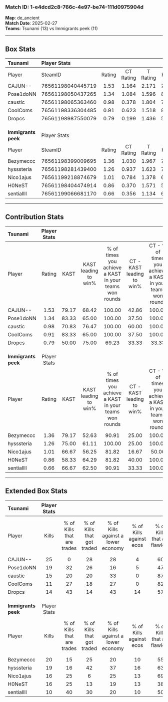 ### Match ID: 1-e4dcd2c8-766c-4e97-be74-111d0975904d  
**Map**: de_ancient  
**Match Date**: 2025-02-27  
**Teams**: Tsunami (13) vs Immigrants peek (11)  

---  

## Box Stats  

| **Tsunami**         | Player Stats      |        |           |          |       |       |       |         |        |      |     |
| :- | :- | :-: | :-: | :-: | :-: | :-: | :-: | :-: | :-: | :-: | :-: |
| Player              | SteamID           | Rating | CT Rating | T Rating | KAST  |  ADR  | Kills | Assists | Deaths | K/D  | HS% |
| CAJUN--             | 76561198040445719 |  1.53  |   1.164   |  2.171   | 79.17 | 115.4 |  25   |    6    |   18   | 1.39 | 52  |
| Pose1doNN           | 76561198050437265 |  1.34  |   1.084   |  1.596   | 83.33 | 84.8  |  19   |    5    |   14   | 1.36 | 36  |
| caustic             | 76561198065363460 |  0.98  |   0.378   |  1.804   | 70.83 | 65.8  |  15   |    6    |   17   | 0.88 | 46  |
| CooIComs            | 76561198336304485 |  0.91  |   0.623   |  1.518   | 83.33 | 56.9  |  11   |    5    |   16   | 0.69 | 54  |
| Dropcs              | 76561198987550079 |  0.79  |   0.199   |  1.436   | 50.00 | 65.8  |  14   |    1    |   16   | 0.88 | 57  |
|                     |                   |        |           |          |       |       |       |         |        |      |     |
|                     |                   |        |           |          |       |       |       |         |        |      |     |
|                     |                   |        |           |          |       |       |       |         |        |      |     |
| **Immigrants peek** | Player Stats      |        |           |          |       |       |       |         |        |      |     |
| Player              | SteamID           | Rating | CT Rating | T Rating | KAST  |  ADR  | Kills | Assists | Deaths | K/D  | HS% |
| Bezymeccc           | 76561198399009695 |  1.36  |   1.030   |  1.967   | 79.17 | 98.1  |  20   |    9    |   16   | 1.25 | 65  |
| hysssteria          | 76561198281439400 |  1.26  |   0.937   |  1.623   | 75.00 | 93.5  |  19   |    5    |   16   | 1.19 | 63  |
| Nico1ajus           | 76561199218874679 |  1.01  |   0.784   |  1.378   | 66.67 | 61.3  |  16   |    1    |   14   | 1.14 | 37  |
| H0NeST              | 76561198404474914 |  0.86  |   0.370   |  1.571   | 58.33 | 67.3  |  16   |    6    |   20   | 0.80 | 50  |
| sentiallll          | 76561199066681170 |  0.66  |   0.356   |  1.134   | 66.67 | 42.3  |  10   |    3    |   18   | 0.56 | 40  |
---  

## Contribution Stats  

| **Tsunami**         | Player Stats |       |                      |                                                        |                           |                                                             |                          |                                                            |
| :- | :-: | :-: | :-: | :-: | :-: | :-: | :-: | :-: |
| Player              |    Rating    | KAST  | KAST leading to win% | % of times you achieve a KAST in your teams won rounds | CT - KAST leading to win% | CT - % of times you achieve a KAST in your teams won rounds | T - KAST leading to win% | T - % of times you achieve a KAST in your teams won rounds |
| CAJUN--             |     1.53     | 79.17 |        68.42         |                         100.00                         |           42.86           |                           100.00                            |          83.33           |                           100.00                           |
| Pose1doNN           |     1.34     | 83.33 |        65.00         |                         100.00                         |           37.50           |                           100.00                            |          83.33           |                           100.00                           |
| caustic             |     0.98     | 70.83 |        76.47         |                         100.00                         |           60.00           |                           100.00                            |          83.33           |                           100.00                           |
| CooIComs            |     0.91     | 83.33 |        65.00         |                         100.00                         |           37.50           |                           100.00                            |          83.33           |                           100.00                           |
| Dropcs              |     0.79     | 50.00 |        75.00         |                         69.23                          |           33.33           |                            33.33                            |          88.89           |                           80.00                            |
|                     |              |       |                      |                                                        |                           |                                                             |                          |                                                            |
|                     |              |       |                      |                                                        |                           |                                                             |                          |                                                            |
|                     |              |       |                      |                                                        |                           |                                                             |                          |                                                            |
| **Immigrants peek** | Player Stats |       |                      |                                                        |                           |                                                             |                          |                                                            |
| Player              |    Rating    | KAST  | KAST leading to win% | % of times you achieve a KAST in your teams won rounds | CT - KAST leading to win% | CT - % of times you achieve a KAST in your teams won rounds | T - KAST leading to win% | T - % of times you achieve a KAST in your teams won rounds |
| Bezymeccc           |     1.36     | 79.17 |        52.63         |                         90.91                          |           25.00           |                           100.00                            |          72.73           |                           88.89                            |
| hysssteria          |     1.26     | 75.00 |        61.11         |                         100.00                         |           25.00           |                           100.00                            |          90.00           |                           100.00                           |
| Nico1ajus           |     1.01     | 66.67 |        56.25         |                         81.82                          |           16.67           |                            50.00                            |          80.00           |                           88.89                            |
| H0NeST              |     0.86     | 58.33 |        64.29         |                         81.82                          |           40.00           |                           100.00                            |          77.78           |                           77.78                            |
| sentiallll          |     0.66     | 66.67 |        62.50         |                         90.91                          |           33.33           |                           100.00                            |          80.00           |                           88.89                            |
---  

## Extended Box Stats  

| **Tsunami**         | Player Stats |                            |                            |                                    |                         |                              |                                 |        |                             |                                     |                          |                               |                            |
| :- | :-: | :-: | :-: | :-: | :-: | :-: | :-: | :-: | :-: | :-: | :-: | :-: | :-: |
| Player              |    Kills     | % of Kills that are trades | % of Kills that got traded | % of Kills against a lower economy | % of Kills against ecos | % of Kills that are flawless | % of Kills that are close duels | Deaths | % of Deaths that get traded | % of Deaths against a lower economy | % of Deaths against ecos | % of Deaths that are flawless | % of Deaths that are close |
| CAJUN--             |      25      |             0              |             28             |                 28                 |            4            |              60              |               12                |   18   |             33              |                 11                  |            0             |              33               |             0              |
| Pose1doNN           |      19      |             32             |             26             |                 16                 |            5            |              47              |                5                |   14   |              0              |                 14                  |            0             |              64               |             0              |
| caustic             |      15      |             20             |             20             |                 33                 |            0            |              87              |                7                |   17   |             29              |                 24                  |            0             |              59               |             0              |
| CooIComs            |      11      |             27             |             18             |                 27                 |            0            |              82              |                0                |   16   |             44              |                 13                  |            0             |              63               |             6              |
| Dropcs              |      14      |             43             |             14             |                 43                 |           14            |              57              |                0                |   16   |              6              |                 13                  |            0             |              63               |             0              |
|                     |              |                            |                            |                                    |                         |                              |                                 |        |                             |                                     |                          |                               |                            |
|                     |              |                            |                            |                                    |                         |                              |                                 |        |                             |                                     |                          |                               |                            |
|                     |              |                            |                            |                                    |                         |                              |                                 |        |                             |                                     |                          |                               |                            |
| **Immigrants peek** | Player Stats |                            |                            |                                    |                         |                              |                                 |        |                             |                                     |                          |                               |                            |
| Player              |    Kills     | % of Kills that are trades | % of Kills that got traded | % of Kills against a lower economy | % of Kills against ecos | % of Kills that are flawless | % of Kills that are close duels | Deaths | % of Deaths that get traded | % of Deaths against a lower economy | % of Deaths against ecos | % of Deaths that are flawless | % of Deaths that are close |
| Bezymeccc           |      20      |             15             |             25             |                 20                 |           10            |              55              |                0                |   16   |             38              |                 13                  |            6             |              50               |             6              |
| hysssteria          |      19      |             16             |             42             |                 37                 |           16            |              63              |                0                |   16   |              6              |                  6                  |            0             |              56               |             13             |
| Nico1ajus           |      16      |             25             |             6              |                 25                 |           13            |              69              |                0                |   14   |             21              |                  0                  |            0             |              79               |             0              |
| H0NeST              |      16      |             25             |             13             |                 19                 |           13            |              38              |                6                |   20   |             25              |                 20                  |            10            |              75               |             5              |
| sentiallll          |      10      |             40             |             30             |                 20                 |           10            |              50              |                0                |   18   |             22              |                  6                  |            0             |              61               |             6              |
